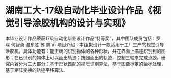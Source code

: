 # 湖南工大-17级自动化毕业设计作品《视觉引导涂胶机构的设计与实现》
本毕业设计作品荣获17级自动化毕业设计作品“特等奖”，其中团队成员包括：罗  琛 何智勇 温东胜 苏  鹏 \n
项目介绍：本组拟设计一款适用于工厂生产的视觉引导涂胶机，具体功能有：能正确的识别物体的各种形状，并在界面上描述识别到的图形；在已识别的物体上可以画出轨迹；按照画出的轨迹，控制三轴来完成点胶。研究内容分为三大部分：基于形状匹配的视觉识别算法，基于图像标定的坐标处理，基于矩阵变换的轨迹平移算法。


